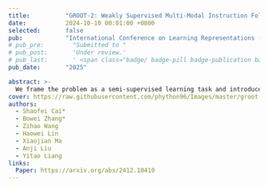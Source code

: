 ```yaml
---
title:          "GROOT-2: Weakly Supervised Multi-Modal Instruction Following Agents"
date:           2024-10-10 00:01:00 +0800
selected:       false
pub:            "International Conference on Learning Representations (ICLR)"
# pub_pre:        "Submitted to "
# pub_post:       'Under review.'
# pub_last:       ' <span class="badge/ badge-pill badge-publication badge-success">Spotlight</span>'
pub_date:       "2025"

abstract: >-
  We frame the problem as a semi-supervised learning task and introduce GROOT-2, a multimodal instructable agent trained using a novel approach that combines weak supervision with latent variable models. Our method consists of two key components: constrained self-imitating, which utilizes large amounts of unlabeled demonstrations to enable the policy to learn diverse behaviors, and human intention alignment, which uses a smaller set of labeled demonstrations to ensure the latent space reflects human intentions. 
cover: https://raw.githubusercontent.com/phython96/Images/master/groot-2-logo.png
authors:
  - Shaofei Cai*  
  - Bowei Zhang*
  - Zihao Wang
  - Haowei Lin
  - Xiaojian Ma
  - Anji Liu
  - Yitao Liang
links:
  Paper: https://arxiv.org/abs/2412.10410
---
```

